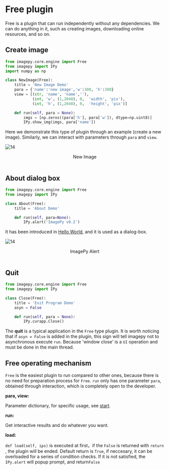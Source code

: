 # Free plugin

Free is a plugin that can run independently without any dependencies. We can do anything in it, such as creating images, downloading online resources, and so on.


## Create image
```python
from imagepy.core.engine import Free
from imagepy import IPy
import numpy as np

class NewImage(Free):
    title = 'New Image Demo'
    para = {'name':'new image','w':300, 'h':300}
    view = [(str, 'name', 'name',''),
            (int, 'w', (1,2048), 0,  'width', 'pix'),
            (int, 'h', (1,2048), 0,  'height', 'pix')]

    def run(self, para = None):
        imgs = [np.zeros((para['h'], para['w']), dtype=np.uint8)]
        IPy.show_img(imgs, para['name'])
```
Here we demonstrate this type of plugin through an example (create a new image). Similarly, we can interact with parameters through `para` and `view`.

![14](http://idoc.imagepy.org/demoplugin/22.png)

<div align=center>New Image</div><br>


## About dialog box

```python
from imagepy.core.engine import Free
from imagepy import IPy

class About(Free):
    title = 'About Demo'

    def run(self, para=None):
        IPy.alert('ImagePy v0.2')
```
It has been introduced in [Hello World](doc/start.md), and it is used as a dialog-box.

![14](http://idoc.imagepy.org/demoplugin/23.png)

<div align=center>ImagePy Alert</div><br>


## Quit
```python
from imagepy.core.engine import Free
from imagepy import IPy

class Close(Free):
    title = 'Exit Program Demo'
    asyn = False

    def run(self, para = None):
        IPy.curapp.Close()
```
The **quit** is a typical application in the `Free` type plugin. It is worth noticing that if `asyn = False` is added in the plugin, this sign will tell imagepy not to asynchronous execute `run`. Because 'window close' is a `UI` operation and must be done in the main thread.



## Free operating mechanism
`Free` is the easiest plugin to run compared to other ones, because there is no need for preparation process for  `Free`. `run` only has one parameter `para`, obtained through interaction, which is completely open to the developer.


**para, view:** 

Parameter dictionary, for specific usage, see [start](doc/start.md).

**run:** 

Get interactive results and do whatever you want.

**load:** 

`def load(self, ips)` is executed at first，if the `False` is returned with `return` , the plugin will be ended. Default return is `True`, if neccesary, it can be overloaded for a series of condition checks. If it is not satisfied, the `IPy.alert` will popup prompt, and return`False` 



